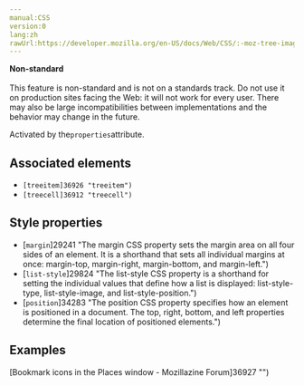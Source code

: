 ```yaml
---
manual:CSS
version:0
lang:zh
rawUrl:https://developer.mozilla.org/en-US/docs/Web/CSS/:-moz-tree-image
---
```






**Non-standard**<br></br>This feature is non-standard and is not on a standards track. Do not use it on production sites facing the Web: it will not work for every user. There may also be large incompatibilities between implementations and the behavior may change in the future.





Activated by the`properties`attribute.


## Associated elements<a name="Associated_elements"></a>

* `[treeitem]36926 "treeitem")`
* `[treecell]36912 "treecell")`

## Style properties<a name="Style_properties"></a>

* [`margin`]29241 "The margin CSS property sets the margin area on all four sides of an element. It is a shorthand that sets all individual margins at once: margin-top, margin-right, margin-bottom, and margin-left.")
* [`list-style`]29824 "The list-style CSS property is a shorthand for setting the individual values that define how a list is displayed: list-style-type, list-style-image, and list-style-position.")
* [`position`]34283 "The position CSS property specifies how an element is positioned in a document. The top, right, bottom, and left properties determine the final location of positioned elements.")

## Examples<a name="Examples"></a>


[Bookmark icons in the Places window - Mozillazine Forum]36927 "")




